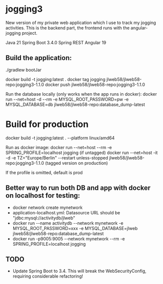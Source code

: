 # jogging3

New version of my private web application which I use to track my jogging activities. This is the backend part, the frontend runs with the angular-jogging project.

Java 21
Spring Boot 3.4.0
Spring REST
Angular 19

## Build the application:

./gradlew bootJar

docker build -t jogging:latest .
docker tag jogging jlweb58/jlweb58-repo:jogging3-1.1.0
docker push jlweb58/jlweb58-repo:jogging3-1.1.0

Run the database locally (only works when the app runs in docker):
docker run --net=host -d --rm -e MYSQL_ROOT_PASSWORD=pw -e MYSQL_DATABASE=db  jlweb58/jlweb58-repo:database_dump-latest

# Build for production
docker build -t jogging:latest . --platform linux/amd64

Run as docker image: 
docker run --net=host --rm -e SPRING_PROFILE=localhost jogging 
(if untagged)
docker run --net=host -it -d -e TZ="Europe/Berlin" --restart unless-stopped jlweb58/jlweb58-repo:jogging3-1.1.0
(tagged version on production)

If the profile is omitted, default is prod

## Better way to run both DB and app with docker on localhost for testing:
* docker network create mynetwork
* application-localhost.yml: Datasource URL should be "jdbc:mysql://activitydb/jlweb"
* docker run --name activitydb --network mynetwork -e MYSQL_ROOT_PASSWORD=xxx -e MYSQL_DATABASE=jlweb  jlweb58/jlweb58-repo:database_dump-latest
* docker run -p9005:9005 --network mynetwork --rm -e SPRING_PROFILE=localhost jogging

## TODO
* Update Spring Boot to 3.4. This will break the WebSecurityConfig, requiring considerable refactoring!



